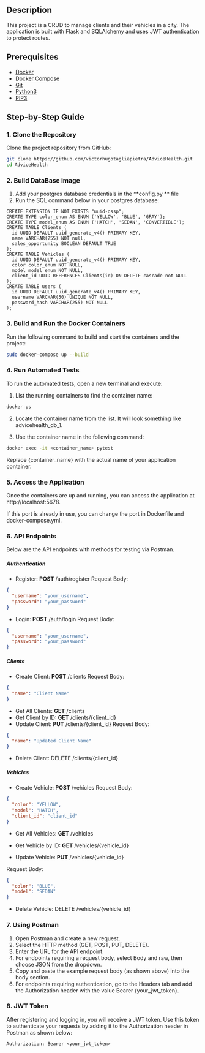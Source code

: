 ## Description

This project is a CRUD to manage clients and their vehicles in a city. The application is built with Flask and SQLAlchemy and uses JWT authentication to protect routes.

## Prerequisites

- [Docker](https://docs.docker.com/engine/install/)
- [Docker Compose](https://docs.docker.com/compose/install/)
- [Git](https://git-scm.com/book/en/v2/Getting-Started-Installing-Git)
- [Python3](https://www.python.org/downloads/)
- [PIP3](https://www.python.org/downloads/)

## Step-by-Step Guide

### 1. Clone the Repository

Clone the project repository from GitHub:

```sh
git clone https://github.com/victorhugotagliapietra/AdviceHealth.git
cd AdviceHealth
```

### 2. Build DataBase image

1. Add your postgres database credentials in the **config.py ** file
2. Run the SQL command below in your postgres database:

```
CREATE EXTENSION IF NOT EXISTS "uuid-ossp";
CREATE TYPE color_enum AS ENUM ('YELLOW', 'BLUE', 'GRAY');
CREATE TYPE model_enum AS ENUM ('HATCH', 'SEDAN', 'CONVERTIBLE');
CREATE TABLE Clients (
  id UUID DEFAULT uuid_generate_v4() PRIMARY KEY,
  name VARCHAR(255) NOT null,
  sales_opportunity BOOLEAN DEFAULT TRUE
);
CREATE TABLE Vehicles (
  id UUID DEFAULT uuid_generate_v4() PRIMARY KEY,
  color color_enum NOT NULL,
  model model_enum NOT NULL,
  client_id UUID REFERENCES Clients(id) ON DELETE cascade not NULL
);
CREATE TABLE users (
  id UUID DEFAULT uuid_generate_v4() PRIMARY KEY,
  username VARCHAR(50) UNIQUE NOT NULL,
  password_hash VARCHAR(255) NOT NULL
);
```

### 3. Build and Run the Docker Containers

Run the following command to build and start the containers and the project:

```sh
sudo docker-compose up --build
```

### 4. Run Automated Tests

To run the automated tests, open a new terminal and execute:

1. List the running containers to find the container name:

```sh
docker ps
```

2. Locate the container name from the list. It will look something like advicehealth_db_1.

3. Use the container name in the following command:

```sh
docker exec -it <container_name> pytest
```

Replace {container_name} with the actual name of your application container.

### 5. Access the Application

Once the containers are up and running, you can access the application at http://localhost:5678.

If this port is already in use, you can change the port in Dockerfile and docker-compose.yml.

### 6. API Endpoints

Below are the API endpoints with methods for testing via Postman.

##### Authentication

- Register: **POST** /auth/register
  Request Body:

```json
{
  "username": "your_username",
  "password": "your_password"
}
```

- Login: **POST** /auth/login
  Request Body:

```json
{
  "username": "your_username",
  "password": "your_password"
}
```

##### Clients

- Create Client: **POST** /clients
  Request Body:

```json
{
  "name": "Client Name"
}
```

- Get All Clients: **GET** /clients
- Get Client by ID: **GET** /clients/{client_id}
- Update Client: **PUT** /clients/{client_id}
  Request Body:

```json
{
  "name": "Updated Client Name"
}
```

- Delete Client: DELETE /clients/{client_id}

##### Vehicles

- Create Vehicle: **POST** /vehicles
  Request Body:

```json
{
  "color": "YELLOW",
  "model": "HATCH",
  "client_id": "client_id"
}
```

- Get All Vehicles: **GET** /vehicles

- Get Vehicle by ID: **GET** /vehicles/{vehicle_id}

- Update Vehicle: **PUT** /vehicles/{vehicle_id}

Request Body:

```json
{
  "color": "BLUE",
  "model": "SEDAN"
}
```

- Delete Vehicle: DELETE /vehicles/{vehicle_id}

### 7. Using Postman

1. Open Postman and create a new request.
2. Select the HTTP method (GET, POST, PUT, DELETE).
3. Enter the URL for the API endpoint.
4. For endpoints requiring a request body, select Body and raw, then choose JSON from the dropdown.
5. Copy and paste the example request body (as shown above) into the body section.
6. For endpoints requiring authentication, go to the Headers tab and add the Authorization header with the value Bearer {your_jwt_token}.

### 8. JWT Token

After registering and logging in, you will receive a JWT token. Use this token to authenticate your requests by adding it to the Authorization header in Postman as shown below:

```http
Authorization: Bearer <your_jwt_token>
```
